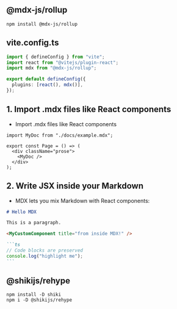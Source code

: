 ## @mdx-js/rollup

```
npm install @mdx-js/rollup
```

## vite.config.ts

```ts
import { defineConfig } from "vite";
import react from "@vitejs/plugin-react";
import mdx from "@mdx-js/rollup";

export default defineConfig({
  plugins: [react(), mdx()],
});
```

## 1. Import .mdx files like React components

- Import .mdx files like React components

```tsx
import MyDoc from "./docs/example.mdx";

export const Page = () => (
  <div className="prose">
    <MyDoc />
  </div>
);
```

## 2. Write JSX inside your Markdown

- MDX lets you mix Markdown with React components:

````md
# Hello MDX

This is a paragraph.

<MyCustomComponent title="from inside MDX!" />

```ts
// Code blocks are preserved
console.log("highlight me");
```
````

## @shikijs/rehype

```
npm install -D shiki
npm i -D @shikijs/rehype
```
